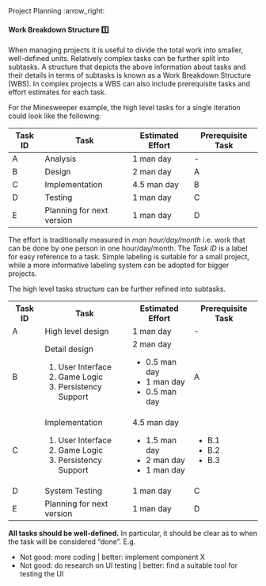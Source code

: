<link rel="stylesheet" href="{{baseUrl}}/css/textbook.css">

<div class="website-content">

<div id="path">Project Planning :arrow_right: </div>

<div id="title">

#### Work Breakdown Structure :one:

</div>

<div id="body">

When managing projects it is useful to divide the total work into smaller, well-defined units. Relatively complex tasks can be further split into subtasks. A structure that depicts the above information about tasks and their details in terms of subtasks is known as a Work Breakdown Structure (WBS). In complex projects a WBS can also include prerequisite tasks and effort estimates for each task.

For the Minesweeper example, the high level tasks for a single iteration could look like the following:

| Task ID | Task                         | Estimated Effort       | Prerequisite Task |
| ------- | ---------------------------- | ---------------------- | ----------------- |
| A       | Analysis                     | 1 man day              | -                 |
| B       | Design                       | 2 man day              | A                 |
| C       | Implementation               | 4.5 man day            | B                 |
| D       | Testing                      | 1 man day              | C                 |
| E       | Planning for next version    | 1 man day              | D                 |

The effort is traditionally measured in _man hour/day/month_ i.e. work that can be done by one person in one hour/day/month. The _Task ID_ is a label for easy reference to a task. Simple labeling is suitable for a small project, while a more informative labeling system can be adopted for bigger projects.

The high level tasks structure can be further refined into subtasks.

<table class="table">
  <tr>
    <th>Task ID</th>
    <th>Task</th>
    <th>Estimated Effort</th>
    <th>Prerequisite Task</th>
  </tr>
  <tr>
    <td>A</td>
    <td>High level design</td>
    <td>1 man day</td>
    <td>-</td>
  </tr>
  <tr>
    <td>B</td>
    <td>
      Detail design
      <ol>
        <li>User Interface</li>
        <li>Game Logic</li>
        <li>Persistency Support</li>
      </ol>
    </td>
    <td>
      2 man day
      <ul>
        <li>0.5 man day</li>
        <li>1 man day</li>
        <li>0.5 man day</li>
      </ul>
    </td>
    <td>A</td>
  </tr>
  <tr>
    <td>C</td>
    <td>
      Implementation
      <ol>
        <li>User Interface</li>
        <li>Game Logic</li>
        <li>Persistency Support</li>
      </ol>
    </td>
    <td>
      4.5 man day
      <ul>
        <li>1.5 man day</li>
        <li>2 man day</li>
        <li>1 man day</li>
      </ul>
    </td>
    <td>
      <ul>
        <li>B.1</li>
        <li>B.2</li>
        <li>B.3</li>
      </ul>
    </td>
  </tr>
  <tr>
    <td>D</td>
    <td>System Testing</td>
    <td>1 man day</td>
    <td>C</td>
  </tr>
  <tr>
    <td>E</td>
    <td>Planning for next version</td>
    <td>1 man day</td>
    <td>D</td>
  </tr>
</table>

**All tasks should be well-defined.** In particular, it should be clear as to when the task will be considered “done”. E.g.

* Not good: more coding | better: implement component X
* Not good: do research on UI testing | better: find a suitable tool for testing the UI

</div>

<div id="extras">
<div>

</div>
